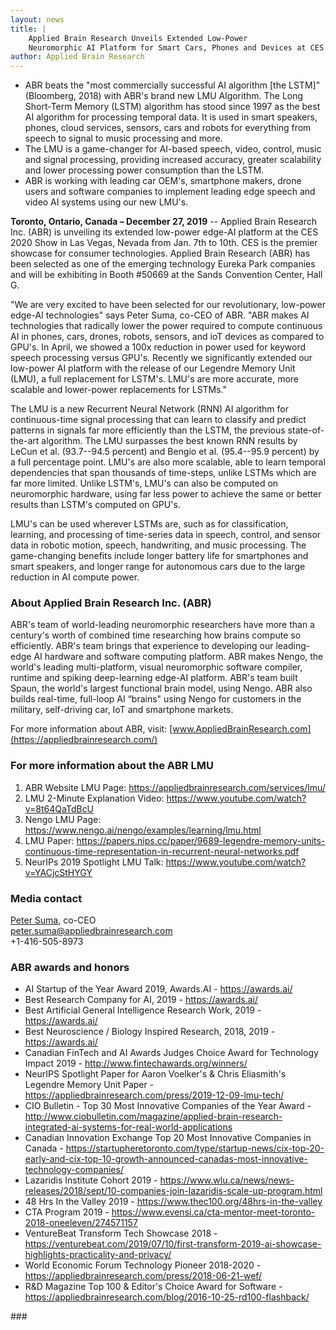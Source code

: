 ```yaml
---
layout: news
title: |
    Applied Brain Research Unveils Extended Low-Power
    Neuromorphic AI Platform for Smart Cars, Phones and Devices at CES 2020
author: Applied Brain Research
---
```


- ABR beats the "most commercially successful AI algorithm [the LSTM]"
  (Bloomberg, 2018) with ABR's brand new LMU Algorithm. The Long
  Short-Term Memory (LSTM) algorithm has stood since 1997 as the best
  AI algorithm for processing temporal data. It is used in smart
  speakers, phones, cloud services, sensors, cars and robots for
  everything from speech to signal to music processing and more.
- The LMU is a game-changer for AI-based speech, video, control, music
  and signal processing, providing increased accuracy, greater
  scalability and lower processing power consumption than the LSTM.
- ABR is working with leading car OEM's, smartphone makers, drone
  users and software companies to implement leading edge speech and
  video AI systems using our new LMU's.

**Toronto, Ontario, Canada – December 27, 2019** -- Applied Brain
Research Inc. (ABR) is unveiling its extended low-power edge-AI
platform at the CES 2020 Show in Las Vegas, Nevada from Jan. 7th to
10th. CES is the premier showcase for consumer technologies. Applied
Brain Research (ABR) has been selected as one of the emerging
technology Eureka Park companies and will be exhibiting in Booth
#50669 at the Sands Convention Center, Hall G.

"We are very excited to have been selected for our revolutionary,
low-power edge-AI technologies" says Peter Suma, co-CEO of ABR. "ABR
makes AI technologies that radically lower the power required to
compute continuous AI in phones, cars, drones, robots, sensors, and
ioT devices as compared to GPU's. In April, we showed a 100x reduction
in power used for keyword speech processing versus GPU's. Recently we
significantly extended our low-power AI platform with the release of
our Legendre Memory Unit (LMU), a full replacement for LSTM's. LMU's
are more accurate, more scalable and lower-power replacements for
LSTMs."

The LMU is a new Recurrent Neural Network (RNN) AI algorithm for
continuous-time signal processing that can learn to classify and
predict patterns in signals far more efficiently than the LSTM, the
previous state-of-the-art algorithm. The LMU surpasses the best known
RNN results by LeCun et al. (93.7--94.5 percent) and Bengio et
al. (95.4--95.9 percent) by a full percentage point. LMU's are also
more scalable, able to learn temporal dependencies that span thousands
of time-steps, unlike LSTMs which are far more limited. Unlike LSTM's,
LMU's can also be computed on neuromorphic hardware, using far less
power to achieve the same or better results than LSTM's computed on
GPU's.

LMU's can be used wherever LSTMs are, such as for classification,
learning, and processing of time-series data in speech, control, and
sensor data in robotic motion, speech, handwriting, and music
processing. The game-changing benefits include longer battery life for
smartphones and smart speakers, and longer range for autonomous cars
due to the large reduction in AI compute power.

### About Applied Brain Research Inc. (ABR)

ABR's team of world-leading neuromorphic researchers have more than a
century's worth of combined time researching how brains compute so
efficiently. ABR's team brings that experience to developing our
leading-edge AI hardware and software computing platform. ABR makes
Nengo, the world's leading multi-platform, visual neuromorphic
software compiler, runtime and spiking deep-learning edge-AI
platform. ABR's team built Spaun, the world's largest functional brain
model, using Nengo. ABR also builds real-time, full-loop AI “brains"
using Nengo for customers in the military, self-driving car, IoT and
smartphone markets.

For more information about ABR, visit:
[www.AppliedBrainResearch.com](https://appliedbrainresearch.com/)

### For more information about the ABR LMU

1. ABR Website LMU Page:
   https://appliedbrainresearch.com/services/lmu/
2. LMU 2-Minute Explanation Video:
   https://www.youtube.com/watch?v=8t64QaTdBcU
3. Nengo LMU Page: https://www.nengo.ai/nengo/examples/learning/lmu.html
4. LMU Paper:
   https://papers.nips.cc/paper/9689-legendre-memory-units-continuous-time-representation-in-recurrent-neural-networks.pdf
5. NeurIPs 2019 Spotlight LMU Talk:
   https://www.youtube.com/watch?v=YACjcStHYGY

### Media contact

[Peter Suma](https://appliedbrainresearch.com/about-us/suma/),
co-CEO<br>
[peter.suma@appliedbrainresearch.com](mailto:peter.suma@appliedbrainresearch.com)<br>
+1-416-505-8973

### ABR awards and honors

- AI Startup of the Year Award 2019, Awards.AI - https://awards.ai/
- Best Research Company for AI, 2019 - https://awards.ai/
- Best Artificial General Intelligence Research Work, 2019 -
  https://awards.ai/
- Best Neuroscience / Biology Inspired Research, 2018, 2019 -
  https://awards.ai/
- Canadian FinTech and AI Awards Judges Choice Award for Technology
  Impact 2019 - http://www.fintechawards.org/winners/
- NeurIPS Spotlight Paper for Aaron Voelker's & Chris Eliasmith's
  Legendre Memory Unit Paper -
  https://appliedbrainresearch.com/press/2019-12-09-lmu-tech/
- CIO Bulletin - Top 30 Most Innovative Companies of the Year Award -
  http://www.ciobulletin.com/magazine/applied-brain-research-integrated-ai-systems-for-real-world-applications
- Canadian Innovation Exchange Top 20 Most Innovative Companies in
  Canada -
  https://startupheretoronto.com/type/startup-news/cix-top-20-early-and-cix-top-10-growth-announced-canadas-most-innovative-technology-companies/
- Lazaridis Institute Cohort 2019 -
  https://www.wlu.ca/news/news-releases/2018/sept/10-companies-join-lazaridis-scale-up-program.html
- 48 Hrs In the Valley 2019 -
  https://www.thec100.org/48hrs-in-the-valley
- CTA Program 2019 -
  https://www.evensi.ca/cta-mentor-meet-toronto-2018-oneeleven/274571157
- VentureBeat Transform Tech Showcase 2018 -
  https://venturebeat.com/2019/07/10/first-transform-2019-ai-showcase-highlights-practicality-and-privacy/
- World Economic Forum Technology Pioneer 2018-2020 -
  https://appliedbrainresearch.com/press/2018-06-21-wef/
- R&D Magazine Top 100 & Editor's Choice Award for Software -
  https://appliedbrainresearch.com/blog/2016-10-25-rd100-flashback/

\#\#\#
